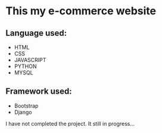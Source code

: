 # This my e-commerce website
## Language used:
- HTML
- CSS
- JAVASCRIPT
- PYTHON
- MYSQL

## Framework used:
- Bootstrap
- Django

I have not completed the project. It still in progress...
